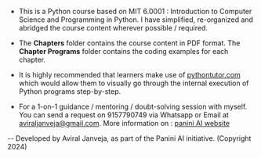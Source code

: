 - This is a Python course based on MIT 6.0001 : Introduction to Computer Science and Programming in Python. I have simplified, re-organized and abridged the course content wherever possible / required.

- The **Chapters** folder contains the course content in PDF format. The **Chapter Programs** folder contains the coding examples for each chapter.

- It is highly recommended that learners make use of [pythontutor.com](https://pythontutor.com/) which would allow them to visually go through the internal execution of Python programs step-by-step.

- For a 1-on-1 guidance / mentoring / doubt-solving session with myself. You can send a request on 9157790749 via Whatsapp or Email at aviraljanveja@gmail.com. More information on : [panini AI website](https://aviraljanveja.my.canva.site/)

-- Developed by Aviral Janveja, as part of the Panini AI initiative. (Copyright 2024)